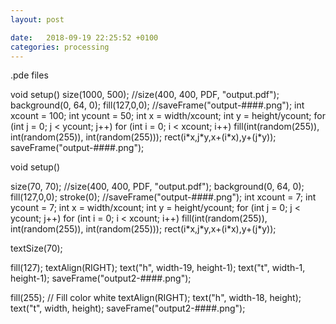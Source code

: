 ```yaml
---
layout: post

date:   2018-09-19 22:25:52 +0100
categories: processing
---
```

.pde files

void setup() size(1000, 500); //size(400, 400, PDF, \"output.pdf\");
background(0, 64, 0); fill(127,0,0);
//saveFrame(\"output-\#\#\#\#.png\"); int xcount = 100; int ycount = 50;
int x = width/xcount; int y = height/ycount; for (int j = 0; j \<
ycount; j++) for (int i = 0; i \< xcount; i++) fill(int(random(255)),
int(random(255)), int(random(255))); rect(i\*x,j\*y,x+(i\*x),y+(j\*y));
saveFrame(\"output-\#\#\#\#.png\");

void setup()

size(70, 70); //size(400, 400, PDF, \"output.pdf\"); background(0, 64,
0); fill(127,0,0); stroke(0); //saveFrame(\"output-\#\#\#\#.png\"); int
xcount = 7; int ycount = 7; int x = width/xcount; int y = height/ycount;
for (int j = 0; j \< ycount; j++) for (int i = 0; i \< xcount; i++)
fill(int(random(255)), int(random(255)), int(random(255)));
rect(i\*x,j\*y,x+(i\*x),y+(j\*y));

textSize(70);

fill(127); textAlign(RIGHT); text(\"h\", width-19, height-1);
text(\"t\", width-1, height-1); saveFrame(\"output2-\#\#\#\#.png\");

fill(255); // Fill color white textAlign(RIGHT); text(\"h\", width-18,
height); text(\"t\", width, height);
saveFrame(\"output2-\#\#\#\#.png\");
